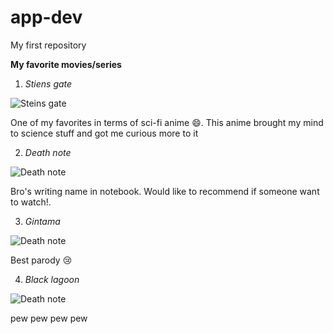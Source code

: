 # app-dev
My first repository

**My favorite movies/series**
1. *Stiens gate*

![Steins gate](https://wallpapers.com/images/high/steins-gate-1920-x-1080-background-3oh9mwy0cipljk0d.webp)

One of my favorites in terms of sci-fi anime 😄. This anime brought my mind to science stuff and got me curious more to it

2. *Death note*

![Death note](https://wallpapers.com/images/hd/death-note-characters-xfvyor3o8kw8ftq2.webp)

Bro's writing name in notebook. Would like to recommend if someone want to watch!.

3. *Gintama*

![Death note](https://wallpapers.com/images/hd/gintama-characters-in-funny-pose-5uv4d71asn09ehci.webp)

Best parody 😢

4. *Black lagoon*

![Death note](https://wallpapers.com/images/high/black-lagoon-revy-armedand-dangerous-xj2fzoa3z1nqlr26.webp)

pew pew pew pew
